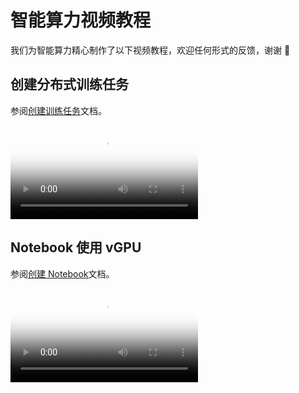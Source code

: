 # 智能算力视频教程

我们为智能算力精心制作了以下视频教程，欢迎任何形式的反馈，谢谢 🙏

## 创建分布式训练任务

参阅[创建训练任务](../baize/developer/jobs/create.md)文档。

<div class="responsive-video-container">
<video controls src="https://harbor-test2.cn-sh2.ufileos.com/docs/videos/create-job.mp4" preload="metadata" poster="images/create-distributed-job.png"></video>
</div>

## Notebook 使用 vGPU

参阅[创建 Notebook](../baize/developer/notebooks/create.md)文档。

<div class="responsive-video-container">
<video controls src="https://harbor-test2.cn-sh2.ufileos.com/docs/videos/notebook.mp4" preload="metadata" poster="images/notebook.jpg"></video>
</div>
